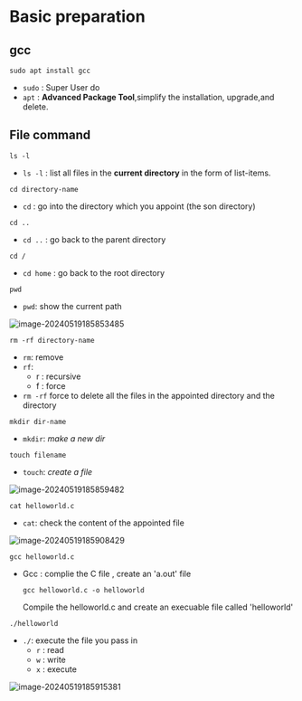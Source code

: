 # Basic preparation

## gcc

```shell
sudo apt install gcc
```

- `sudo` : Super User do
- `apt` : **Advanced Package Tool**,simplify the installation, upgrade,and delete.



## File command

```
ls -l
```

- `ls -l` : list all files in the **current directory** in the form of list-items.

  

```shell
cd directory-name
```

- `cd` : go into the directory which you appoint (the son directory)



```shell
cd ..
```

- `cd ..` : go back to the parent directory



```shell
cd /
```

- `cd home` : go back to the root directory



```shell
pwd
```

- `pwd`: show the current path 

![image-20240519185853485](https://fakercodes.oss-cn-hangzhou.aliyuncs.com/sl/OSimage-20240519185853485.png)



```shell
rm -rf directory-name
```

- `rm`: remove
- `rf`: 
  - r : recursive
  - f : force
- `rm -rf` force to delete all the files in the appointed directory and the directory



```shell
mkdir dir-name
```

- `mkdir`: *make a new dir*



```shell
touch filename
```

- `touch`: *create a file*

![image-20240519185859482](https://fakercodes.oss-cn-hangzhou.aliyuncs.com/sl/OSimage-20240519185859482.png)



```shell
cat helloworld.c
```

- `cat`: check the content of the appointed file

![image-20240519185908429](https://fakercodes.oss-cn-hangzhou.aliyuncs.com/sl/OSimage-20240519185908429.png)



```shell
gcc helloworld.c
```

- Gcc : complie the C file , create an 'a.out' file

  ```shell
  gcc helloworld.c -o helloworld
  ```

  Compile the helloworld.c and create an execuable file called 'helloworld'



```shell
./helloworld
```

- `./`: execute the file you pass in
  - `r` : read
  - `w` : write
  - `x` : execute

![image-20240519185915381](https://fakercodes.oss-cn-hangzhou.aliyuncs.com/sl/OSimage-20240519185915381.png)

